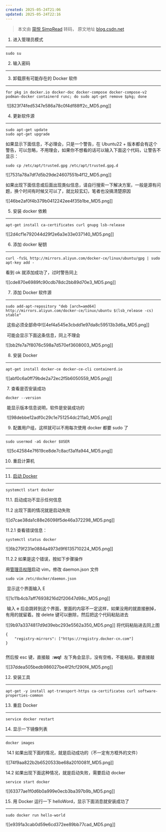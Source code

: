 ```yaml
---
created: 2025-05-24T21:06
updated: 2025-05-24T22:16
---
```

> 本文由 [简悦 SimpRead](http://ksria.com/simpread/) 转码， 原文地址 [blog.csdn.net](https://blog.csdn.net/Apricity_L/article/details/137064982)

1. 进入管理员模式
----------

```
sudo su

```

2. 输入密码
-------

3. 卸载原有可能存在的 Docker 软件
----------------------

```
for pkg in docker.io docker-doc docker-compose docker-compose-v2 podman-docker containerd runc; do sudo apt-get remove $pkg; done

```

 ![[823f74fed5347e586a78c0f4df88ff2c_MD5.png]]

4. 更新软件源
--------

```
sudo apt-get update
sudo apt-get upgrade
```

如果显示下面信息，不必理会，只是一个警告，在 Ubuntu22 + 版本都会有这个警告，可以忽略，不用理会，如果你不想看的话可以输入下面这个代码，让警告不显示：

```
sudo cp /etc/apt/trusted.gpg /etc/apt/trusted.gpg.d

```

![[7531a78a7df7d5b29de24607551b4f12_MD5.png]]

如果出现下面信息或后面出现类似信息，请自行搜索一下解决方案，一般是源有问题，换个时间有时候又可以了，就比较玄幻，笔者也没搞清楚原因

![[46be2af0f4b379b0412242ee4f35b1be_MD5.png]]

5. 安装 docker 依赖
---------------

```
apt-get install ca-certificates curl gnupg lsb-release

```

![[2d4cf1e792044d29f2e6a3e33e037140_MD5.png]]

6. 添加 docker 秘钥
---------------

```
curl -fsSL http://mirrors.aliyun.com/docker-ce/linux/ubuntu/gpg | sudo apt-key add -

```

看到 ok 就添加成功了，过时警告同上 

![[cde870e6989fc90cdb78dc2bb89d70e3_MD5.png]]

7. 添加 Docker 软件源
----------------

```
sudo add-apt-repository "deb [arch=amd64] http://mirrors.aliyun.com/docker-ce/linux/ubuntu $(lsb_release -cs) stable"

```

 这些必须全部命中![[4ef4a545e3cbdd1e97da8c59513b3d6a_MD5.png]]

 可能会显示下面这条信息，同上不理会

![[bb2fe7a7f8076c598a7d570ef3608003_MD5.png]]

8. 安装 Docker
------------

```
apt-get install docker-ce docker-ce-cli containerd.io

```

![[abf0c6a0ff79bde2a72ec2f5b6050559_MD5.png]]

 7. 查看是否安装成功

```
docker --version

```

 能显示版本信息说明，软件是安装成功的

 ![[98debbe12adf0c29c1e751254dc211a0_MD5.png]]

9. 配置用户组，这样就可以不用每次使用 docker 都要 sudo 了
-------------------------------------

```
sudo usermod -aG docker $USER

```

 ![[5c42584e7f619ce8de7c8acf3a1fa944_MD5.png]]

10. 重启计算机
---------

11. [启动 Docker](https://so.csdn.net/so/search?q=%E5%90%AF%E5%8A%A8Docker&spm=1001.2101.3001.7020)
-------------------------------------------------------------------------------------------------

```
systemctl start docker

```

11.1. 启动成功不显示任何信息

11.2 出现下面的情况就是启动失败

![[d7cae38da1c88e26098f5de46a372298_MD5.png]]

11.2.1 查看错误信息：

```
systemctl status docker

```

![[6b279f231e0884a4973d9f6135710224_MD5.png]]

11.2.2 如果是这个错误，按如下步骤操作

用[管理员权限](https://so.csdn.net/so/search?q=%E7%AE%A1%E7%90%86%E5%91%98%E6%9D%83%E9%99%90&spm=1001.2101.3001.7020)启动 vim，修改 daemon.json 文件

```
sudo vim /etc/docker/daemon.json 

```

 显示这个界面输入 E

![[1c11b4cb7aff76938216d2f20647d98c_MD5.png]]

 输入 e 后会跳转到这个界面，里面的内容不一定这样，如果没用的就直接删掉，有用的就留着。按 delete 键可以删除，然后把这个代码粘贴进去

![[9b97a3374817d9d39ebc293e5562a350_MD5.png]] 将代码粘贴进去同上图

```
{
    "registry-mirrors": ["https://registry.docker-cn.com"]
}
 
```

然后按 esc 键，直接敲  **:wq!**  左下角会显示，没有空格，不能粘贴，要直接敲

![[37ddea505bedb986027be4f2fcf290f4_MD5.png]]

12. 安装工具
--------

```
apt-get -y install apt-transport-https ca-certificates curl software-properties-common

```

13. 重启 Docker
-------------

```
service docker restart

```

14. 显示一下镜像列表
------------

```
docker images

```

 14.1 如果出现下面的情况，就是启动成功的（不一定有方框外的文件）

![[74f9aa822b2b6520533be68a2010081f_MD5.png]]

14.2 如果出现下面这种情况，就是启动失败，需要启动 docker

```
service start docker

```

![[63377ae1f0d6b0a999e0ecb3ba397b9b_MD5.png]]

15. 用 Docker 运行一下 helloWord，显示下面消息就安装成功了
----------------------------------------

```
sudo docker run hello-world

```

![[e9391a3cab0d59e6cd372ee89bb77cad_MD5.png]]